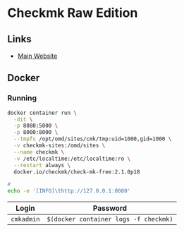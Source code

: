 # Checkmk Raw Edition

## Links

- [Main Website](https://checkmk.com/product/raw-edition)

## Docker

### Running

```sh
docker container run \
  -dit \
  -p 8080:5000 \
  -p 8000:8000 \
  --tmpfs /opt/omd/sites/cmk/tmp:uid=1000,gid=1000 \
  -v checkmk-sites:/omd/sites \
  --name checkmk \
  -v /etc/localtime:/etc/localtime:ro \
  --restart always \
  docker.io/checkmk/check-mk-free:2.1.0p18

#
echo -e '[INFO]\thttp://127.0.0.1:8080'
```

| Login      | Password                              |
| ---------- | ------------------------------------- |
| `cmkadmin` | `$(docker container logs -f checkmk)` |
